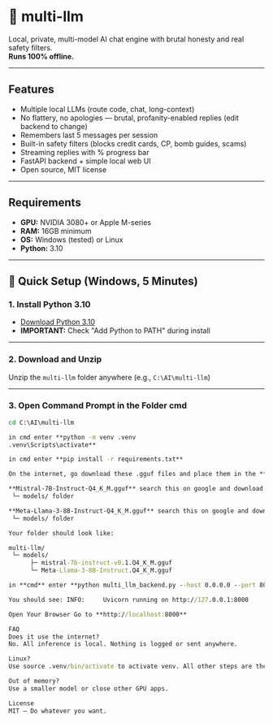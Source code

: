 # 🧠 multi-llm

Local, private, multi-model AI chat engine with brutal honesty and real safety filters.  
**Runs 100% offline.**

---

## Features

- Multiple local LLMs (route code, chat, long-context)
- No flattery, no apologies — brutal, profanity-enabled replies (edit backend to change)
- Remembers last 5 messages per session
- Built-in safety filters (blocks credit cards, CP, bomb guides, scams)
- Streaming replies with % progress bar
- FastAPI backend + simple local web UI
- Open source, MIT license

---

## Requirements

- **GPU:** NVIDIA 3080+ or Apple M-series  
- **RAM:** 16GB minimum  
- **OS:** Windows (tested) or Linux  
- **Python:** 3.10

---

## 🚀 Quick Setup (Windows, 5 Minutes)

### 1. Install Python 3.10

- [Download Python 3.10](https://www.python.org/downloads/release/python-3100/)
- **IMPORTANT:** Check "Add Python to PATH" during install

---

### 2. Download and Unzip

Unzip the `multi-llm` folder anywhere (e.g., `C:\AI\multi-llm`)

---

### 3. Open Command Prompt in the Folder cmd

```cmd
cd C:\AI\multi-llm

in cmd enter **python -m venv .venv
.venv\Scripts\activate**

in cmd enter **pip install -r requirements.txt**

On the internet, go download these .gguf files and place them in the **/models** folder:

**Mistral-7B-Instruct-Q4_K_M.gguf** search this on google and download (Q4_K_M version) in multi-llm/
 └─ models/ folder 

**Meta-Llama-3-8B-Instruct-Q4_K_M.gguf** search this on google and download (Q4_K_M version) in multi-llm/
 └─ models/ folder 

Your folder should look like:

multi-llm/
 └─ models/
      ├─ mistral-7b-instruct-v0.1.Q4_K_M.gguf
      └─ Meta-Llama-3-8B-Instruct.Q4_K_M.gguf

in **cmd** enter **python multi_llm_backend.py --host 0.0.0.0 --port 8000**

You should see: INFO:     Uvicorn running on http://127.0.0.1:8000

Open Your Browser Go to **http://localhost:8000**

FAQ
Does it use the internet?
No. All inference is local. Nothing is logged or sent anywhere.

Linux?
Use source .venv/bin/activate to activate venv. All other steps are the same.

Out of memory?
Use a smaller model or close other GPU apps.

License
MIT — Do whatever you want.
